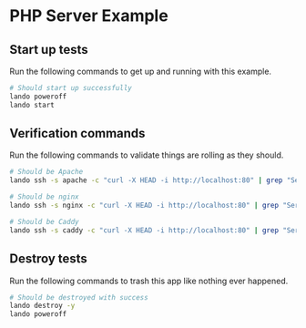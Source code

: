 PHP Server Example
===========

Start up tests
--------------

Run the following commands to get up and running with this example.

```bash
# Should start up successfully
lando poweroff
lando start
```

Verification commands
---------------------

Run the following commands to validate things are rolling as they should.

```bash
# Should be Apache
lando ssh -s apache -c "curl -X HEAD -i http://localhost:80" | grep "Server: "

# Should be nginx
lando ssh -s nginx -c "curl -X HEAD -i http://localhost:80" | grep "Server: "

# Should be Caddy
lando ssh -s caddy -c "curl -X HEAD -i http://localhost:80" | grep "Server: "
```

Destroy tests
-------------

Run the following commands to trash this app like nothing ever happened.

```bash
# Should be destroyed with success
lando destroy -y
lando poweroff
```
